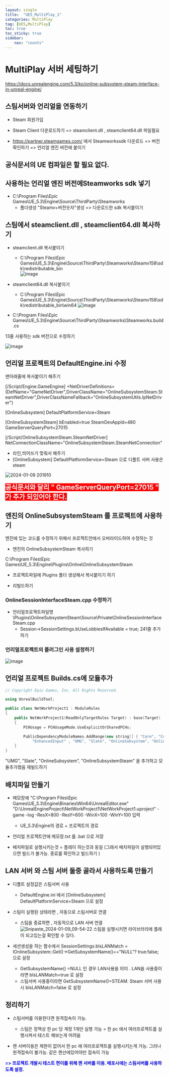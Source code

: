 ```yaml
---
layout: single
title:  "UE5_MultiPlay_1"
categories: MultiPlay
tag: [UE5,MultiPlay]
toc: true
toc_sticky: true
sidebar:
    nav: "counts"
---
```


# MultiPlay 서버 세팅하기

<https://docs.unrealengine.com/5.3/ko/online-subsystem-steam-interface-in-unreal-engine/>

## 스팀서버와 언리얼을 연동하기 
* Steam 회원가입

* Steam Client 다운로드하기 => steamclient.dll , steamclient64.dll 파일필요

* <https://partner.steamgames.com/> 에서 Steamworkssdk 다운로드 => 버전확인하기 => 언리얼 엔진 버전에 붙이기

## 공식문서의 UE 컴파일은 할 필요 없다.

## 사용하는 언리얼 엔진 버전에Steamworks sdk 넣기  

* C:\Program Files\Epic Games\UE_5.3\Engine\Source\ThirdParty\Steamworks      
    * 폴더생성 "Steamv+버전숫자"생성 => 다운로드한 sdk 복사붙이기

## 스팀에서 steamclient.dll , steamclient64.dll 복사하기
* steamclient.dll 복사붙이기
    * C:\Program Files\Epic Games\UE_5.3\Engine\Source\ThirdParty\Steamworks\Steamv158\sdk\redistributable_bin      
![image](https://github.com/silverlnng/NetworkClass/assets/112385982/002fc1ae-0a0f-4cef-9878-de997cfe63ce)
   
* steamclient64.dll 복사붙이기    
    * C:\Program Files\Epic Games\UE_5.3\Engine\Source\ThirdParty\Steamworks\Steamv158\sdk\redistributable_bin\win64
![image](https://github.com/silverlnng/NetworkClass/assets/112385982/c48d200c-861d-415f-b1e8-7459245c8c52)
          
* C:\Program Files\Epic Games\UE_5.3\Engine\Source\ThirdParty\Steamworks\Steamworks.build.cs
      
13줄 사용하는 sdk 버전으로 수정하기 
   
   
![image](https://github.com/silverlnng/NetworkClass/assets/112385982/298ec33b-9046-486c-acda-8258f61fc242)


## 언리얼 프로젝트의 DefaultEngine.ini 수정 

맨아래줄에 복사붙이기 해주기 
   


[/Script/Engine.GameEngine]
+NetDriverDefinitions=(DefName="GameNetDriver",DriverClassName="OnlineSubsystemSteam.SteamNetDriver",DriverClassNameFallback="OnlineSubsystemUtils.IpNetDriver")

[OnlineSubsystem]
DefaultPlatformService=Steam

[OnlineSubsystemSteam]
bEnabled=true
SteamDevAppId=480
GameServerQueryPort=27015

[/Script/OnlineSubsystemSteam.SteamNetDriver]
NetConnectionClassName="OnlineSubsystemSteam.SteamNetConnection"

* 라인,띄어쓰기 맞춰서 해주기
* [OnlineSubsystem] DefaultPlatformService=Steam 으로 디폴트 서버 사용은 steam 

![2024-01-09 201910](https://github.com/silverlnng/MultiTeamProject/assets/112385982/22eab1a5-02be-4234-8a7a-a9401a9a8381)

<b><span style="color:white; background-color:red; font-size:150%"> 공식문서와 달리  " GameServerQueryPort=27015 " 가 추가 되있어아 한다. </span></b>

## 엔진의 OnlineSubsystemSteam 를 프로젝트에 사용하기 

엔진에 있는 코드를 수정하기 위해서 프로젝트안에서 오버라이드하여 수정하는 것
   
* 엔진의 OnlineSubsystemSteam 복사하기
   
C:\Program Files\Epic Games\UE_5.3\Engine\Plugins\Online\OnlineSubsystemSteam

   
* 프로젝트파일에 Plugins 폴더 생성해서 복사붙이기 하기 
   
* 리빌드하기 
   
### OnlineSessionInterfaceSteam.cpp 수정하기 

* 언리얼프로젝트파일명\Plugins\OnlineSubsystemSteam\Source\Private\OnlineSessionInterfaceSteam.cpp
    * Session->SessionSettings.bUseLobbiesIfAvailable = true; 241줄 추가하기 

### 언리얼프로젝트의 플러그인 사용 설정하기

![image](https://github.com/silverlnng/MultiTeamProject/assets/112385982/3decfc3c-f4ae-4b9b-9829-ae4e0cd27a24)



## 언리얼 프로젝트 Builds.cs에 모듈추가

```cpp
// Copyright Epic Games, Inc. All Rights Reserved.

using UnrealBuildTool;

public class NetWorkProject1 : ModuleRules
{
	public NetWorkProject1(ReadOnlyTargetRules Target) : base(Target)
	{
		PCHUsage = PCHUsageMode.UseExplicitOrSharedPCHs;

		PublicDependencyModuleNames.AddRange(new string[] { "Core", "CoreUObject", "Engine", "InputCore", 
            "EnhancedInput" , "UMG", "Slate", "OnlineSubsystem", "OnlineSubsystemSteam" });
	}
}

```
"UMG", "Slate", "OnlineSubsystem", "OnlineSubsystemSteam" 을 추가하고 모듈추가했음 재빌드하기 





## 배치파일 만들기 
      
* 메모장에 "C:\Program Files\Epic Games\UE_5.3\Engine\Binaries\Win64\UnrealEditor.exe" "D:\UnrealEngineProject\NetWorkProject1\NetWorkProject1.uproject" -game -log -ResX=800 -ResY=600 -WinX=100 -WinY=100 입력
    * UE_5.3\Engine의 경로 + 프로젝트의 경로

* 언리얼 프로젝트안에 메모장.txt 를 .bat 으로 저장
   
* 배치파일로 실행시키는것 = 플레이 하는것과 동일 (그래서 배치파일이 실행되어있으면 빌드가 불가능. 종료를 확인하고 빌드하기 )



## LAN 서버 와 스팀 서버 둘중 골라서 사용하도록 만들기  
   
* 디폴트 설정값은 스팀서버 사용
    * DefaultEngine.ini 에서 [OnlineSubsystem] DefaultPlatformService=Steam 으로 설정
   
* 스팀이 실행된 상태라면 , 자동으로 스팀서버로 연결 
    * 스팀을 종료하면 , 자동적으로 LAN 서버 연결
![Snipaste_2024-01-09_09-54-22](https://github.com/silverlnng/MultiTeamProject/assets/112385982/1fbb661e-7254-4f8e-a915-684787177726)
스팀을 실행시키면 라이브러리에 플레이 되고있는걸 확인할 수 있다.

   
* 세션생성을 하는 함수에서  SessionSettings.bIsLANMatch = IOnlineSubsystem::Get()->GetSubsystemName()=="NULL"? true:false; 으로 설정
    * GetSubsystemName() =NULL 인 경우 LAN사용을 의미 . LAN을 사용중이라면 bIsLANMatch=true 로 설정
    * 스팀서버 사용중이라면 GetSubsystemName()=STEAM. Steam 서버 사용시 bIsLANMatch=false 로 설정 

## 정리하기
* 스팀서버를 이용한다면 원격접속이 가능. 
    * 스팀은 정책상 한 pc 당 계정 1개만 실행 가능 = 한 pc 에서 여러프로젝트를 실행시켜서 테스트 해보는게 어려움
       
* 랜 서버이용은 제한이 없어서 한 pc 에 여러프로젝트를 실행시키는게 가능. 그러나 원격접속이 불가능. 같은 랜선에있어야만 접속이 가능

<b><span style="color:blue"> => 프로젝트 개발시 테스트 편이를 위해 랜 서버를 이용. 배포시에는 스팀서버를 사용하도록 설정. 



